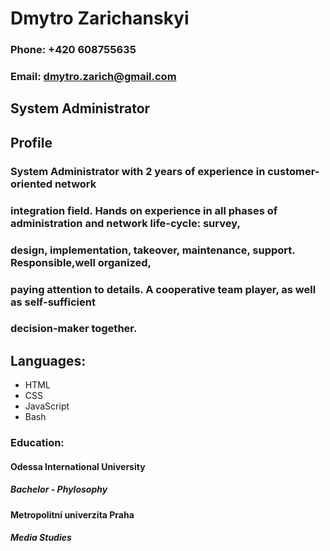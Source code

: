 # Dmytro Zarichanskyi
### Phone: +420 608755635
### Email: dmytro.zarich@gmail.com
## **System Administrator**
## Profile
### System Administrator with 2 years of experience in customer-oriented network
### integration field. Hands on experience in all phases of administration and network life-cycle: survey,
### design, implementation, takeover, maintenance, support. Responsible,well organized,
### paying attention to details. A cooperative team player, as well as self-sufficient
### decision-maker together.
## Languages: 
* HTML
* CSS
* JavaScript
* Bash
### Education:
#### Odessa International University
##### Bachelor - Phylosophy
#### Metropolitní univerzita Praha
##### Media Studies
